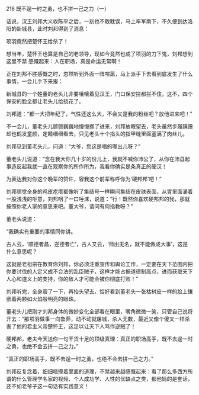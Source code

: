 216 既不逞一时之勇，也不拼一己之力（一）



话说，汉王刘邦大义收陈平之后，一刻也不敢耽误，马上率军南下，不久便到达洛阳的新城县，此时刘邦得到了消息：

项羽竟然把楚怀王给杀了！

想当年，楚怀王也算是自己的老领导，现如今竟然也成了项羽的刀下鬼，刘邦想到这里不禁
感慨起来：人在职场，真是命运无常啊！



正在刘邦不胜感慨之时，忽然听到外面一阵喧嚣，马上派手下去看到底发生了什么事情，一会儿手下来报：

新城县的一个姓董的老头儿非要嚷嚷着见汉王，门口保安拦都拦不住，这不，四个保安的脸全都让老头儿给挠花了。

刘邦道：“都一大把年纪了，气性还这么大，不会又是我的粉丝吧？放他进来吧！”

不一会儿，董老头儿颤颤巍巍地慢慢挪了进来，刘邦放眼望去，老头虽然步履蹒跚却也鹤发童颜，定睛细细看去，只见老头十个指头的指甲缝里面塞满了肉丝儿。



刘邦见到董老头儿，问道：“大爷，您这是唱的哪出儿呀？”

董老头儿说道：“念在我大你几十岁的份儿上，我就不喊你沛公了，从你在沛县起事造反起我就一直在观察你的所作所为，我看你确实是条真正的硬汉！

为表达我对你这个晚辈的赞许，容我这个前辈称呼你为‘硬邦邦’吧！”

刘邦顿觉全身的鸡皮疙瘩都像听了集结号一样瞬间集结在皮肤表面，从胃里面涌着一股浅浅的呕意，刘邦咽了一口唾沫，说道：“行！既然你喜欢硬邦邦的我，那就按照你老人家的意思来吧。董大爷，请问有何指教呀？” 

董老头说道：

“我确实有重要的事情同你讲。

古人云，‘顺德者昌，逆德者亡’，古人又云，‘师出无名，就不能做成大事’，这是什么意思呢？

这就是老祖宗在教育你刘邦，你必须注重宣传和舆论工作，一定要在天下范围内把你要讨伐的人定义成不合法的乱臣贼子，这样才能占据道德制高点，进而获取天下人心和道义上的支持，你的敌人才可能会被你彻底打败！”



刘邦听完，全身震了一下，再抬头望去，恰好看到董老头一张枯树皮一样的脸上镶嵌着两颗如火焰般明亮的眼珠。

董老头儿把刚才刘邦身体的微妙变化全部看在眼里，嘴角微微一笑，只管自己说将开去：“那项羽做事一向鲁莽，动不动就屠城，杀人无数，最近又像个傻叉一样杀害了他的君主义帝楚怀王，这足以让天下人骂作逆贼了！

硬邦邦，老夫今天送你一句干货十足的顶级真理：真正的职场高手，既不去逞一时之勇，也绝不会去拼一己之力。”



“真正的职场高手，既不去逞一时之勇，也绝不会去拼一己之力。”

刘邦反复念着，细细咂摸着里面的道理，不禁越来越感慨起来：看了那么多西方所谓的什么管理学名家的视频、个人成功学、人性的优缺点之类，都他妈的是套话，还不如老爷子这一句话有实践意义！

